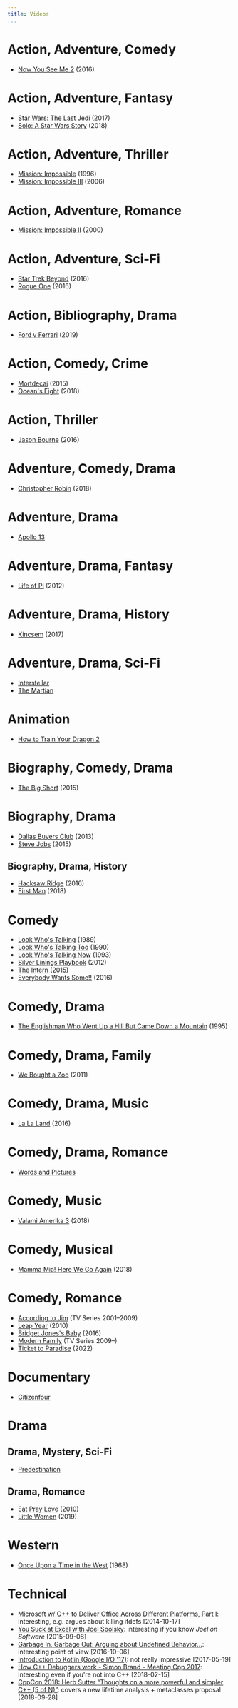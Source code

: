 ```yaml
---
title: Videos
...
```


# Action, Adventure, Comedy

- [Now You See Me 2](http://www.imdb.com/title/tt3110958/) (2016)

# Action, Adventure, Fantasy

- [Star Wars: The Last Jedi](http://www.imdb.com/title/tt2527336/) (2017)
- [Solo: A Star Wars Story](https://www.imdb.com/title/tt3778644/) (2018)

# Action, Adventure, Thriller

- [Mission: Impossible](http://www.imdb.com/title/tt0117060/) (1996)
- [Mission: Impossible III](http://www.imdb.com/title/tt0317919/) (2006)

# Action, Adventure, Romance

- [Mission: Impossible II](http://www.imdb.com/title/tt0120755/) (2000)

# Action, Adventure, Sci-Fi

- [Star Trek Beyond](http://www.imdb.com/title/tt2660888/) (2016)
- [Rogue One](http://www.imdb.com/title/tt3748528/) (2016)

# Action, Bibliography, Drama

- [Ford v Ferrari](http://www.imdb.com/title/tt1950186/) (2019)

# Action, Comedy, Crime

- [Mortdecai](http://www.imdb.com/title/tt3045616/) (2015)
- [Ocean's Eight](http://www.imdb.com/title/tt5164214/) (2018)

# Action, Thriller

- [Jason Bourne](http://www.imdb.com/title/tt4196776/) (2016)

# Adventure, Comedy, Drama

- [Christopher Robin](https://www.imdb.com/title/tt4575576/) (2018)

# Adventure, Drama

- [Apollo 13](http://www.imdb.com/title/tt0112384/)

# Adventure, Drama, Fantasy

- [Life of Pi](http://www.imdb.com/title/tt0454876/) (2012)

# Adventure, Drama, History

- [Kincsem](http://www.imdb.com/title/tt4964310/) (2017)

# Adventure, Drama, Sci-Fi

- [Interstellar](http://www.imdb.com/title/tt0816692/)
- [The Martian](http://www.imdb.com/title/tt3659388/)

# Animation

- [How to Train Your Dragon 2](http://www.imdb.com/title/tt1646971/)

# Biography, Comedy, Drama

- [The Big Short](http://www.imdb.com/title/tt1596363/) (2015)

# Biography, Drama

- [Dallas Buyers Club](http://www.imdb.com/title/tt0790636/) (2013)
- [Steve Jobs](http://www.imdb.com/title/tt2080374/) (2015)

## Biography, Drama, History

- [Hacksaw Ridge](https://www.imdb.com/title/tt2119532/) (2016)
- [First Man](https://www.imdb.com/title/tt1213641/) (2018)

# Comedy

- [Look Who's Talking](http://www.imdb.com/title/tt0097778/) (1989)
- [Look Who's Talking Too](http://www.imdb.com/title/tt0100050/) (1990)
- [Look Who's Talking Now](http://www.imdb.com/title/tt0107438/) (1993)
- [Silver Linings Playbook](http://www.imdb.com/title/tt1045658/) (2012)
- [The Intern](http://www.imdb.com/title/tt2361509/) (2015)
- [Everybody Wants Some!!](http://www.imdb.com/title/tt2937696/) (2016)

# Comedy, Drama

- [The Englishman Who Went Up a Hill But Came Down a Mountain](https://www.imdb.com/title/tt0112966/) (1995)

# Comedy, Drama, Family

- [We Bought a Zoo](http://www.imdb.com/title/tt1389137/) (2011)

# Comedy, Drama, Music

- [La La Land](https://www.imdb.com/title/tt3783958/) (2016)

# Comedy, Drama, Romance

- [Words and Pictures](http://www.imdb.com/title/tt2380331/)

# Comedy, Music

- [Valami Amerika 3](https://www.imdb.com/title/tt6877164/) (2018)

# Comedy, Musical

- [Mamma Mia! Here We Go Again](https://www.imdb.com/title/tt6911608/) (2018)

# Comedy, Romance

- [According to Jim](http://www.imdb.com/title/tt0285351/) (TV Series 2001–2009)
- [Leap Year](http://www.imdb.com/title/tt1216492/) (2010)
- [Bridget Jones's Baby](http://www.imdb.com/title/tt1473832/) (2016)
- [Modern Family](http://www.imdb.com/title/tt1442437/) (TV Series 2009–)
- [Ticket to Paradise](https://www.imdb.com/title/tt14109724/) (2022)

# Documentary

- [Citizenfour](http://www.imdb.com/title/tt4044364/)

# Drama

## Drama, Mystery, Sci-Fi

- [Predestination](http://www.imdb.com/title/tt2397535/)

## Drama, Romance

- [Eat Pray Love](http://www.imdb.com/title/tt0879870/) (2010)
- [Little Women](http://www.imdb.com/title/tt3281548/) (2019)

# Western

- [Once Upon a Time in the West](https://www.imdb.com/title/tt0064116/) (1968)

# Technical

- [Microsoft w/ C++ to Deliver Office Across Different Platforms, Part I](https://www.youtube.com/watch?v=3HROqnw-nf4):
  interesting, e.g. argues about killing ifdefs [2014-10-17]
- [You Suck at Excel with Joel Spolsky](https://www.youtube.com/watch?v=0nbkaYsR94c):
  interesting if you know _Joel on Software_ [2015-09-08]
- [Garbage In, Garbage Out: Arguing about Undefined Behavior...](https://www.youtube.com/watch?v=yG1OZ69H_-o):
  interesting point of view [2016-10-06]
- [Introduction to Kotlin (Google I/O '17)](https://www.youtube.com/watch?v=X1RVYt2QKQE):
  not really impressive [2017-05-19]
- [How C++ Debuggers work - Simon Brand - Meeting Cpp 2017](https://www.youtube.com/watch?v=Q3Rm95Mk03c):
  interesting even if you're not into C++ [2018-02-15]
- [CppCon 2018: Herb Sutter “Thoughts on a more powerful and simpler C++ (5 of N)”](https://www.youtube.com/watch?v=80BZxujhY38):
  covers a new lifetime analysis + metaclasses proposal [2018-09-28]
